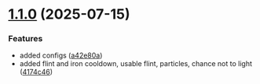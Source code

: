 # [1.1.0](https://github.com/GyroZepelix/GyrosTinyGadgets/compare/v1.0.0...v1.1.0) (2025-07-15)


### Features

* added configs ([a42e80a](https://github.com/GyroZepelix/GyrosTinyGadgets/commit/a42e80a1f5f2f09602c697c7b0b16f13711a2d1b))
* added flint and iron cooldown, usable flint, particles, chance not to light ([4174c46](https://github.com/GyroZepelix/GyrosTinyGadgets/commit/4174c461554eeff763e891fc0a2851993f3c9111))
